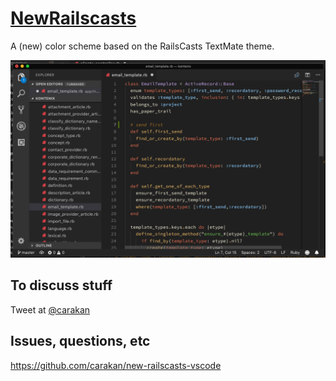 # [NewRailscasts](https://marketplace.visualstudio.com/items?itemName=carakan.new-railscasts)


A (new) color scheme based on the RailsCasts TextMate theme.

![](https://raw.githubusercontent.com/carakan/new-railscasts-vscode/master/screenshot.png)

## To discuss stuff

Tweet at [@carakan](https://twitter.com/carakan)

## Issues, questions, etc

https://github.com/carakan/new-railscasts-vscode
